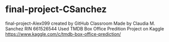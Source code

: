 # final-project-CSanchez
final-project-Alex099 created by GitHub Classroom
Made by Claudia M. Sanchez
RIN 661526544
Used TMDB Box Office Predition Project on Kaggle
https://www.kaggle.com/c/tmdb-box-office-prediction/
